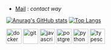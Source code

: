 - [Mail](...) : _contact way_

[![Anurag's GitHub stats](https://github-readme-stats.vercel.app/api?username=Cxx-mlr&theme=dark&count_private=true&show_icons=true&include_all_commits=true)](https://github.com/anuraghazra/github-readme-stats)
[![Top Langs](https://github-readme-stats.vercel.app/api/top-langs/?username=Cxx-mlr&theme=dark&hide=Shell,Procfile)](https://github.com/anuraghazra/github-readme-stats)

<p align="left">
  
<img src="https://rawcdn.githack.com/devicons/devicon/9c6bfdb9783cdfe1018666ed76adcfd3eab6fad6/icons/docker/docker-original-wordmark.svg" alt="docker" width="40" height="40"/>
  
  <img src="https://www.vectorlogo.zone/logos/git-scm/git-scm-icon.svg" alt="git" width="40" height="40"/>
  
  <img src="https://rawcdn.githack.com/devicons/devicon/9c6bfdb9783cdfe1018666ed76adcfd3eab6fad6/icons/javascript/javascript-original.svg" alt="javascript" width="40" height="40"/>
  
  <img src="https://rawcdn.githack.com/devicons/devicon/9c6bfdb9783cdfe1018666ed76adcfd3eab6fad6/icons/postgresql/postgresql-original-wordmark.svg" alt="postgresql" width="40" height="40"/>
  
  <img src="https://rawcdn.githack.com/devicons/devicon/9c6bfdb9783cdfe1018666ed76adcfd3eab6fad6/icons/python/python-original.svg" alt="python" width="40" height="40"/>
  
  <img src="https://rawcdn.githack.com/devicons/devicon/9c6bfdb9783cdfe1018666ed76adcfd3eab6fad6/icons/typescript/typescript-original.svg" alt="typescript" width="40" height="40"/>
</p>
